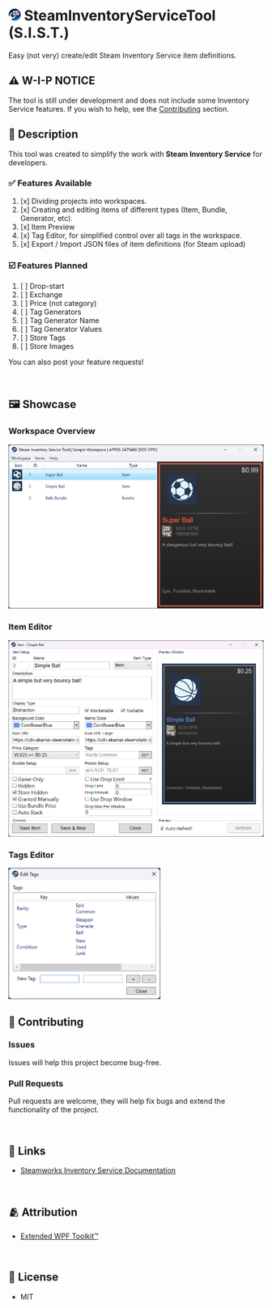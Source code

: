 # <img src="SteamInventoryServiceTool\Resources\AppLogo_Small.png" height="24px"> SteamInventoryServiceTool (S.I.S.T.)

Easy (not very) create/edit Steam Inventory Service item definitions.


## ⚠️ W-I-P NOTICE
The tool is still under development and does not include some Inventory Service features. If you wish to help, see the [Contributing](#-contributing) section.

## 📑 Description

This tool was created to simplify the work with **Steam Inventory Service** for developers.

### ✅ Features Available

1. [x] Dividing projects into workspaces.
2. [x] Creating and editing items of different types (Item, Bundle, Generator, etc).
3. [x] Item Preview
4. [x] Tag Editor, for simplified control over all tags in the workspace.
5. [x] Export / Import JSON files of item definitions (for Steam upload)

### ☑️ Features Planned

1. [ ] Drop-start
2. [ ] Exchange
3. [ ] Price (not category)
4. [ ] Tag Generators
5. [ ] Tag Generator Name
6. [ ] Tag Generator Values
7. [ ] Store Tags
8. [ ] Store Images

You can also post your feature requests!

<br>

## 🖼️ Showcase

### Workspace Overview
<img src=".github\Images\PreviewMainWindow.png" width="600"/>

### Item Editor
<img src=".github\Images\PreviewItemWindow.png" width="600"/>

### Tags Editor
<img src=".github\Images\PreviewTagsEditor.png" width="300"/>

<br>

## 🤝 Contributing

### Issues
Issues will help this project become bug-free.

### Pull Requests
Pull requests are welcome, they will help fix bugs and extend the functionality of the project.

<br>

## 🔗 Links
- [Steamworks Inventory Service Documentation](https://partner.steamgames.com/doc/features/inventory/schema)

<br>

## 🫂 Attribution
- [Extended WPF Toolkit™](https://github.com/xceedsoftware/wpftoolkit)

<br>

## 🪪 License
- MIT